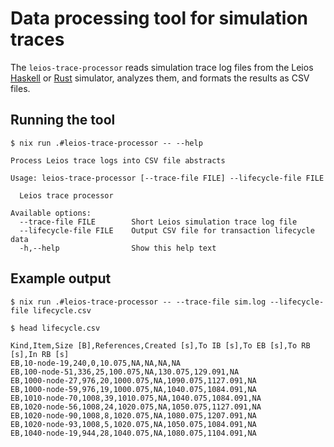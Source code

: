 # Data processing tool for simulation traces

The `leios-trace-processor` reads simulation trace log files from the Leios [Haskell](../../../simulation/) or [Rust](../../../sim-rs/) simulator, analyzes them, and formats the results as CSV files.


## Running the tool

```console
$ nix run .#leios-trace-processor -- --help

Process Leios trace logs into CSV file abstracts

Usage: leios-trace-processor [--trace-file FILE] --lifecycle-file FILE

  Leios trace processor

Available options:
  --trace-file FILE        Short Leios simulation trace log file
  --lifecycle-file FILE    Output CSV file for transaction lifecycle data
  -h,--help                Show this help text
```


## Example output

```console
$ nix run .#leios-trace-processor -- --trace-file sim.log --lifecycle-file lifecycle.csv

$ head lifecycle.csv

Kind,Item,Size [B],References,Created [s],To IB [s],To EB [s],To RB [s],In RB [s]
EB,10-node-19,240,0,10.075,NA,NA,NA,NA
EB,100-node-51,336,25,100.075,NA,130.075,129.091,NA
EB,1000-node-27,976,20,1000.075,NA,1090.075,1127.091,NA
EB,1000-node-59,976,19,1000.075,NA,1040.075,1084.091,NA
EB,1010-node-70,1008,39,1010.075,NA,1040.075,1084.091,NA
EB,1020-node-56,1008,24,1020.075,NA,1050.075,1127.091,NA
EB,1020-node-90,1008,8,1020.075,NA,1080.075,1207.091,NA
EB,1020-node-93,1008,5,1020.075,NA,1050.075,1084.091,NA
EB,1040-node-19,944,28,1040.075,NA,1080.075,1104.091,NA
```
